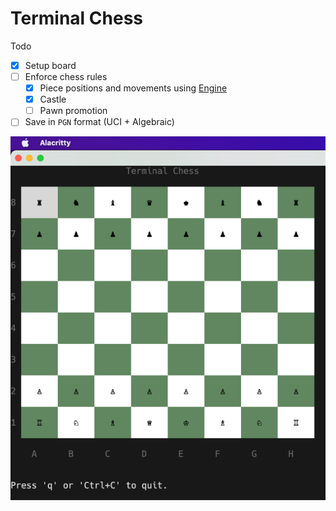 Terminal Chess
=========

Todo
- [x] Setup board
- [ ] Enforce chess rules
  * [x] Piece positions and movements using [Engine](https://github.com/notnil/chess)
  * [x] Castle
  * [ ] Pawn promotion
- [ ] Save in `PGN` format (UCI + Algebraic)

![Board](docs/chess.png)